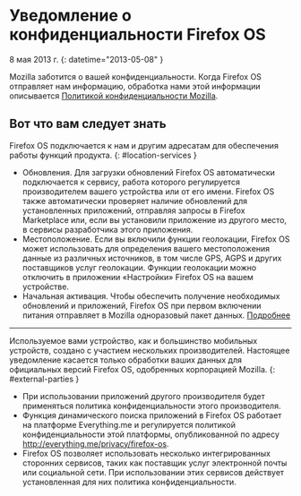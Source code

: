 # Уведомление о конфиденциальности Firefox OS

8 мая 2013 г.
{: datetime="2013-05-08" }

Mozilla заботится о вашей конфиденциальности. Когда Firefox OS отправляет нам информацию, обработка нами этой информации описывается [Политикой конфиденциальности Mozilla](http://www.mozilla.org/en-US/privacy/).

## Вот что вам следует знать

Firefox OS подключается к нам и другим адресатам для обеспечения работы функций продукта.
{: #location-services }

* Обновления. Для загрузки обновлений Firefox OS автоматически подключается к сервису, работа которого регулируется производителем вашего устройства или от его имени. Firefox OS также автоматически проверяет наличие обновлений для установленных приложений, отправляя запросы в Firefox Marketplace или, если вы установили приложение из другого место, в сервисы разработчика этого приложения.
* Местоположение. Если вы включили функции геолокации, Firefox OS может использовать для определения вашего местоположения данные из различных источников, в том числе GPS, AGPS и других поставщиков услуг геолокации. Функции геолокации можно отключить в приложении «Настройки» Firefox OS на вашем устройстве.
* Начальная активация. Чтобы обеспечить получение необходимых обновлений и приложений, Firefox OS при первом включении питания отправляет в Mozilla одноразовый пакет данных. [Подробнее](https://wiki.mozilla.org/FirefoxOS/Metrics)

---------------------------------------

Используемое вами устройство, как и большинство мобильных устройств, создано с участием нескольких производителей. Настоящее уведомление касается только обработки ваших данных для официальных версий Firefox OS, одобренных корпорацией Mozilla.
{: #external-parties }

* При использовании приложений другого производителя будет применяться политика конфиденциальности этого производителя.
* Функция динамического поиска приложений в Firefox OS работает на платформе Everything.me и регулируется политикой конфиденциальности этой платформы, опубликованной по адресу <http://everything.me/privacy/firefox-os>.
* Firefox OS позволяет использовать несколько интегрированных сторонних сервисов, таких как поставщик услуг электронной почты или социальной сети. При использовании этих сервисов действует установленная для них политика конфиденциальности.

